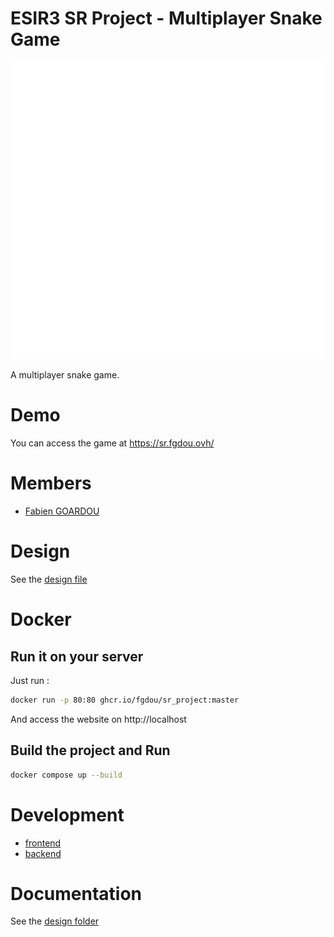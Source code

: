 ESIR3 SR Project - Multiplayer Snake Game
===

![logo](./frontend/src/img/logo.png)

A multiplayer snake game.

# Demo
You can access the game at https://sr.fgdou.ovh/

# Members
- [Fabien GOARDOU](https://fabiengoardou.fr/)

# Design
See the [design file](./design/design.md)

# Docker
## Run it on your server
Just run :
```sh
docker run -p 80:80 ghcr.io/fgdou/sr_project:master
```
And access the website on http://localhost

## Build the project and Run
```sh
docker compose up --build
```

# Development
- [frontend](./frontend/)
- [backend](./backend/)

# Documentation
See the [design folder](./design/)